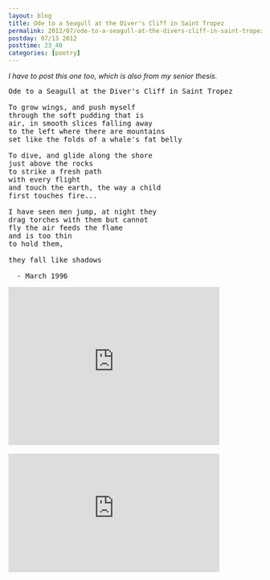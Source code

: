 ```yaml
---
layout: blog
title: Ode to a Seagull at the Diver's Cliff in Saint Tropez
permalink: 2012/07/ode-to-a-seagull-at-the-divers-cliff-in-saint-tropez
postday: 07/13 2012
posttime: 23_40
categories: [poetry]
---
```


<em>I have to post this one too, which is also from my senior thesis.</em>
<pre>
Ode to a Seagull at the Diver's Cliff in Saint Tropez

To grow wings, and push myself
through the soft pudding that is
air, in smooth slices falling away
to the left where there are mountains
set like the folds of a whale's fat belly

To dive, and glide along the shore
just above the rocks
to strike a fresh path
with every flight
and touch the earth, the way a child
first touches fire...

I have seen men jump, at night they
drag torches with them but cannot
fly the air feeds the flame
and is too thin
to hold them,

they fall like shadows

  - March 1996
</pre>

<iframe width="420" height="315" src="http://www.youtube.com/embed/2GWjsQescDU?rel=0" frameborder="0" allowfullscreen></iframe>
<br/><br/>
<iframe width="420" height="236" src="http://www.youtube.com/embed/rhFHDf-GE-E?rel=0" frameborder="0" allowfullscreen></iframe>
